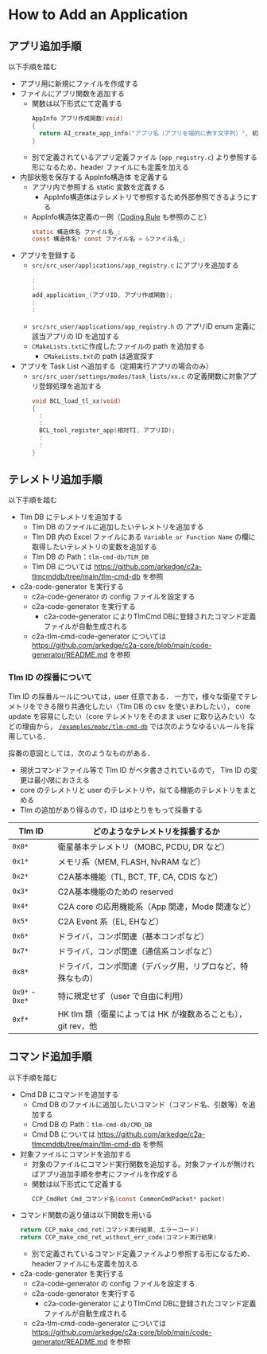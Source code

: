 #  How to Add an Application

## アプリ追加手順
以下手順を踏む

- アプリ用に新規にファイルを作成する
- ファイルにアプリ関数を追加する
  - 関数は以下形式にて定義する
    ```c
    AppInfo アプリ作成関数(void)
    {
      return AI_create_app_info("アプリ名（アプリを端的に表す文字列）", 初期化関数, 実行関数（エントリーポイント）);
    }
    ```
  - 別で定義されているアプリ定義ファイル (`app_registry.c`) より参照する形になるため、header ファイルにも定義を加える
- 内部状態を保存する AppInfo構造体 を定義する
    - アプリ内で参照する static 変数を定義する
      - AppInfo構造体はテレメトリで参照するため外部参照できるようにする
    - AppInfo構造体定義の一例（[Coding Rule](../general/coding_rule.md) も参照のこと）
      ```c
      static 構造体名 ファイル名_;
      const 構造体名* const ファイル名 = &ファイル名_;
      ```
- アプリを登録する
    - `src/src_user/applications/app_registry.c` にアプリを追加する
      ```c
      :
      :
      add_application_(アプリID, アプリ作成関数);
      :
      :
      ```
    - `src/src_user/applications/app_registry.h` の アプリID enum 定義に該当アプリの ID を追加する
    - `CMakeLists.txt`に作成したファイルの path を追加する
        - `CMakeLists.txt`の path は適宣探す
- アプリを Task List へ追加する（定期実行アプリの場合のみ）
    - `src/src_user/settings/modes/task_lists/xx.c` の定義関数に対象アプリ登録処理を追加する
      ```c
      void BCL_load_tl_xx(void)
      {
        :
        :
        BCL_tool_register_app(相対TI, アプリID);
        :
        :
      }
      ```


## テレメトリ追加手順
以下手順を踏む

- Tlm DB にテレメトリを追加する
    - Tlm DB のファイルに追加したいテレメトリを追加する
    - Tlm DB 内の Excel ファイルにある `Variable or Function Name` の欄に取得したいテレメトリの変数を追加する
    - Tlm DB の Path：`tlm-cmd-db/TLM_DB`
     - Tlm DB については https://github.com/arkedge/c2a-tlmcmddb/tree/main/tlm-cmd-db を参照
- c2a-code-generator を実行する
    - c2a-code-generator の config ファイルを設定する
    - c2a-code-generator を実行する
      - c2a-code-generator によりTlmCmd DBに登録されたコマンド定義ファイルが自動生成される
    - c2a-tlm-cmd-code-generator については https://github.com/arkedge/c2a-core/blob/main/code-generator/README.md を参照


### Tlm ID の採番について
Tlm ID の採番ルールについては，user 任意である．
一方で，様々な衛星でテレメトリをできる限り共通化したい（Tlm DB の csv を使いまわしたい）， core update を容易にしたい（core テレメトリをそのまま user に取り込みたい）などの理由から， [`/examples/mobc/tlm-cmd-db`](/examples/mobc/tlm-cmd-db) では次のようなゆるいルールを採用している．

採番の意図としては，次のようなものがある．
- 現状コマンドファイル等で Tlm ID がベタ書きされているので， Tlm ID の変更は最小限におさえる
- core のテレメトリと user のテレメトリや，似てる機能のテレメトリをまとめる
- Tlm の追加があり得るので，ID はゆとりをもって採番する

| Tlm ID | どのようなテレメトリを採番するか |
| -- | -- |
| `0x0*`  |  衛星基本テレメトリ（MOBC, PCDU, DR など） |
| `0x1*`  |  メモリ系（MEM, FLASH, NvRAM など） |
| `0x2*`  |  C2A基本機能（TL, BCT, TF, CA, CDIS など） |
| `0x3*`  |  C2A基本機能のための reserved |
| `0x4*`  |  C2A core の応用機能系（App 関連，Mode 関連など） |
| `0x5*`  |  C2A Event 系（EL, EHなど） |
| `0x6*`  |  ドライバ，コンポ関連（基本コンポなど） |
| `0x7*`  |  ドライバ，コンポ関連（通信系コンポなど） |
| `0x8*`  |  ドライバ，コンポ関連（デバッグ用，リプロなど，特殊なもの） |
| `0x9*` - `0xe*` | 特に規定せず（user で自由に利用） |
| `0xf*`  |  HK tlm 類（衛星によっては HK が複数あることも）， git rev，他 |


## コマンド追加手順
以下手順を踏む

- Cmd DB にコマンドを追加する
    - Cmd DB のファイルに追加したいコマンド（コマンド名、引数等）を追加する
    - Cmd DB の Path：`tlm-cmd-db/CMD_DB`
     - Cmd DB については https://github.com/arkedge/c2a-tlmcmddb/tree/main/tlm-cmd-db を参照
- 対象ファイルにコマンドを追加する
  - 対象のファイルにコマンド実行関数を追加する。対象ファイルが無ければアプリ追加手順を参考にファイルを作成する
  - 関数は以下形式にて定義する
    ```c
    CCP_CmdRet Cmd_コマンド名(const CommonCmdPacket* packet)
    ```
- コマンド関数の返り値は以下関数を用いる
  ```c
  return CCP_make_cmd_ret(コマンド実行結果, エラーコード)
  return CCP_make_cmd_ret_without_err_code(コマンド実行結果)
  ```
  - 別で定義されているコマンド定義ファイルより参照する形になるため、headerファイルにも定義を加える
- c2a-code-generator を実行する
    - c2a-code-generator の config ファイルを設定する
    - c2a-code-generator を実行する
      - c2a-code-generator によりTlmCmd DBに登録されたコマンド定義ファイルが自動生成される
    - c2a-tlm-cmd-code-generator については https://github.com/arkedge/c2a-core/blob/main/code-generator/README.md を参照
